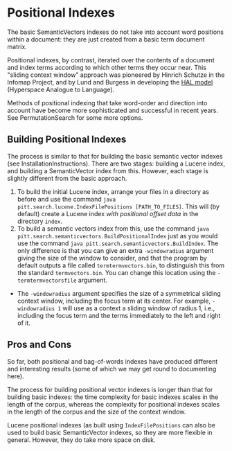 # Positional Indexes #

The basic SemanticVectors indexes do not take into account word positions within a document: they are just created from a basic term document matrix.

Positional indexes, by contrast, iterated over the contents of a document and index terms according to which other terms they occur near. This "sliding context window" approach was pioneered by Hinrich Schutze in the Infomap Project, and by Lund and Burgess in developing the [HAL model](http://hal.ucr.edu/Papers.html) (Hyperspace Analogue to Language).

Methods of positional indexing that take word-order and direction into account have become more sophisticated and successful in recent years. See PermutationSearch for some more options.

## Building Positional Indexes ##

The process is similar to that for building the basic semantic vector indexes (see InstallationInstructions). There are two stages: building a Lucene index, and building a SemanticVector index from this. However, each stage is slightly different from the basic approach.

  1. To build the initial Lucene index, arrange your files in a directory as before and use the command `java pitt.search.lucene.IndexFilePositions [PATH_TO_FILES]`. This will (by default) create a Lucene index _with positional offset data_ in the directory `index`.
  1. To build a semantic vectors index from this, use the command `java pitt.search.semanticvectors.BuildPositionalIndex` just as you would use the command `java pitt.search.semanticvectors.BuildIndex`. The only difference is that you can give an extra `-windowradius` argument giving the size of the window to consider, and that the program by default outputs a file called `termtermvectors.bin`, to distinguish this from the standard `termvectors.bin`. You can change this location using the `-termtermvectorsfile` argument.

  * The `-windowradius` argument specifies the size of a symmetrical sliding context window, including the focus term at its center. For example, `-windowradius 1` will use as a context a sliding window of radius 1, i.e., including the focus term and the terms immediately to the left and right of it.

## Pros and Cons ##

So far, both positional and bag-of-words indexes have produced different and interesting results (some of which we may get round to documenting here).

The process for building positional vector indexes is longer than that for building basic indexes: the time complexity for basic indexes scales in the length of the corpus, whereas the complexity for positional indexes scales in the length of the corpus and the size of the context window.

Lucene positional indexes (as built using `IndexFilePositions` can also be used to build basic SemanticVector indexes, so they are more flexible in general. However, they do take more space on disk.
